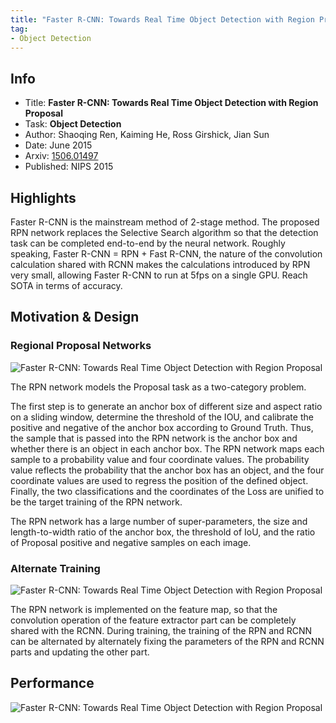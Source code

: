 ```yaml
---
title: "Faster R-CNN: Towards Real Time Object Detection with Region Proposal - Ren - NIPS 2015"
tag:
- Object Detection
---
```


## Info
- Title: **Faster R-CNN: Towards Real Time Object Detection with Region Proposal**
- Task: **Object Detection**
- Author: Shaoqing Ren, Kaiming He, Ross Girshick, Jian Sun
- Date: June 2015
- Arxiv: [1506.01497](https://arxiv.org/abs/1506.01497)
- Published: NIPS 2015

## Highlights

Faster R-CNN is the mainstream method of 2-stage method. The proposed RPN network replaces the Selective Search algorithm so that the detection task can be completed end-to-end by the neural network. Roughly speaking, Faster R-CNN = RPN + Fast R-CNN, the nature of the convolution calculation shared with RCNN makes the calculations introduced by RPN very small, allowing Faster R-CNN to run at 5fps on a single GPU. Reach SOTA in terms of accuracy.


<!-- more -->


## Motivation & Design
### Regional Proposal Networks

![Faster R-CNN: Towards Real Time Object Detection with Region Proposal](https://i.imgur.com/Fjlw3aF.png)


The RPN network models the Proposal task as a two-category problem.

The first step is to generate an anchor box of different size and aspect ratio on a sliding window, determine the threshold of the IOU, and calibrate the positive and negative of the anchor box according to Ground Truth. Thus, the sample that is passed into the RPN network is the anchor box and whether there is an object in each anchor box. The RPN network maps each sample to a probability value and four coordinate values. The probability value reflects the probability that the anchor box has an object, and the four coordinate values ​​are used to regress the position of the defined object. Finally, the two classifications and the coordinates of the Loss are unified to be the target training of the RPN network.

The RPN network has a large number of super-parameters, the size and length-to-width ratio of the anchor box, the threshold of IoU, and the ratio of Proposal positive and negative samples on each image.

### Alternate Training

![Faster R-CNN: Towards Real Time Object Detection with Region Proposal](https://i.imgur.com/FlB6GVB.png)


The RPN network is implemented on the feature map, so that the convolution operation of the feature extractor part can be completely shared with the RCNN. During training, the training of the RPN and RCNN can be alternated by alternately fixing the parameters of the RPN and RCNN parts and updating the other part.

## Performance
![Faster R-CNN: Towards Real Time Object Detection with Region Proposal](https://i.imgur.com/6bjIITD.png)
